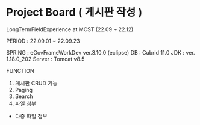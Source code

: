 # Project Board ( 게시판 작성 )

LongTermFieldExperience at MCST (22.09 ~ 22.12)

PERIOD : 22.09.01 ~ 22.09.23

SPRING : eGovFrameWorkDev ver.3.10.0 (eclipse)
DB : Cubrid 11.0
JDK : ver. 1.18.0_202
Server : Tomcat v8.5

FUNCTION
1. 게시판 CRUD 기능
2. Paging
3. Search
4. 파일 첨부
+ 다중 파일 첨부

